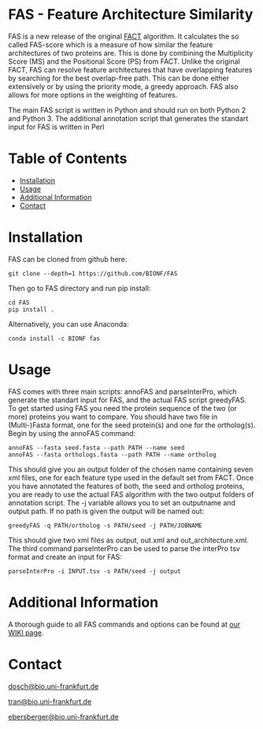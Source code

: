 # FAS - Feature Architecture Similarity
FAS is a new release of the original [FACT](https://bmcbioinformatics.biomedcentral.com/articles/10.1186/1471-2105-11-417) algorithm. It calculates the so called FAS-score which is a measure of how similar the feature architectures of two proteins are. This is done by combining the Multiplicity Score (MS) and the Positional Score (PS) from FACT. Unlike the original FACT, FAS can resolve feature architectures that have overlapping features by searching for the best overlap-free path. This can be done either extensively or by using the priority mode, a greedy approach. FAS also allows for more options in the weighting of features.

The main FAS script is written in Python and should run on both Python 2 and Python 3. The additional annotation script that generates the standart input for FAS is written in Perl

# Table of Contents
* [Installation](#installation)
* [Usage](#usage)
* [Additional Information](#additional-information)
* [Contact](#contact)



# Installation
FAS can be cloned from github here:

```
git clone --depth=1 https://github.com/BIONF/FAS
```

Then go to FAS directory and run pip install:
```
cd FAS
pip install .
```


Alternatively, you can use Anaconda:
```
conda install -c BIONF fas
```

# Usage
FAS comes with three main scripts: annoFAS and parseInterPro, which generate the standart input for FAS, and the actual FAS script greedyFAS.
To get started using FAS you need the protein sequence of the two (or more) proteins you want to compare. You should have two file in (Multi-)Fasta format, one for the seed protein(s) and one for the ortholog(s). Begin by using the annoFAS command:

```
annoFAS --fasta seed.fasta --path PATH --name seed
annoFAS --fasta orthologs.fasta --path PATH --name ortholog
```

This should give you an output folder of the chosen name containing seven xml files, one for each feature type used in the default set from FACT. Once you have annotated the features of both, the seed and ortholog proteins, you are ready to use the actual FAS algorithm with the two output folders of annotation script. The -j variable allows you to set an outputname and output path. If no path is given the output will be named out:

```
greedyFAS -q PATH/ortholog -s PATH/seed -j PATH/JOBNAME
```

This should give two xml files as output, out.xml and out_architecture.xml.
The third command parseInterPro can be used to parse the interPro tsv format and create an input for FAS:

```
parseInterPro -i INPUT.tsv -s PATH/seed -j output
```

# Additional Information

A thorough guide to all FAS commands and options can be found at [our WIKI page](https://github.com/BIONF/FAS/wiki).

# Contact
dosch@bio.uni-frankfurt.de

tran@bio.uni-frankfurt.de

ebersberger@bio.uni-frankfurt.de
